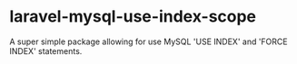 # laravel-mysql-use-index-scope
A super simple package allowing for use MySQL 'USE INDEX' and 'FORCE INDEX' statements.
